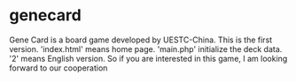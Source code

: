 # genecard
Gene Card is a board game developed by UESTC-China. This is the first version. 'index.html' means home page. 'main.php' initialize the deck data.
'2' means English version.
So if you are interested in this game, I am looking forward to our cooperation
